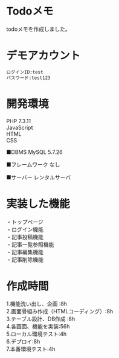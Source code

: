 # Todoメモ


todoメモを作成しました。 


# デモアカウント


```bash
ログインID:test
パスワード:test123
```


# 開発環境

PHP 7.3.11  
JavaScript  
HTML  
CSS 

■DBMS
MySQL  5.7.26 

■フレームワーク
なし

■サーバー
レンタルサーバ

# 実装した機能
・トップページ  
・ログイン機能  
・記事投稿機能  
・記事一覧参照機能  
・記事編集機能  
・記事削除機能  

# 作成時間
1.機能洗い出し、企画 :8h  
2.画面骨組み作成（HTMLコーディング）:8h  
3.テーブル設計、DB作成 :8h  
4.各画面、機能を実装:56h  
5.ローカル環境テスト:4h  
6.デプロイ:8h  
7.本番環境テスト:4h  




